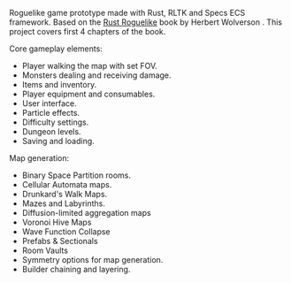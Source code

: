 Roguelike game prototype made with Rust, RLTK and Specs ECS framework. Based on the [Rust Roguelike](https://bfnightly.bracketproductions.com/) book by Herbert Wolverson .
This project covers first 4 chapters of the book.

Core gameplay elements:
- Player walking the map with set FOV.
- Monsters dealing and receiving damage.
- Items and inventory.
- Player equipment and consumables.
- User interface.
- Particle effects.
- Difficulty settings.
- Dungeon levels.
- Saving and loading.

Map generation:
- Binary Space Partition rooms.
- Cellular Automata maps.
- Drunkard's Walk Maps.
- Mazes and Labyrinths.
- Diffusion-limited aggregation maps
- Voronoi Hive Maps
- Wave Function Collapse
- Prefabs & Sectionals
- Room Vaults
- Symmetry options for map generation.
- Builder chaining and layering.
